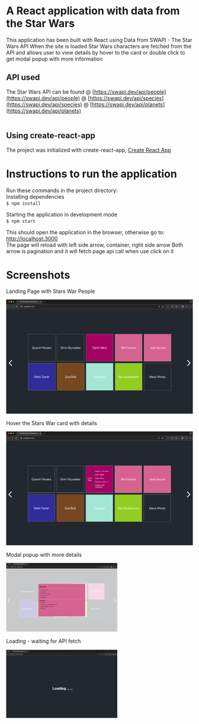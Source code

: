 # A React application with data from the Star Wars

This application has been built with React using Data from SWAPI - The Star Wars API
When the site is loaded Star Wars characters are fetched from the API and allows 
user to view details by hover to the card or double click to get modal popup with more information


## API used

The Star Wars API can be found 
@ [https://swapi.dev/api/people](https://swapi.dev/api/people)
@ [https://swapi.dev/api/species](https://swapi.dev/api/species)
@ [https://swapi.dev/api/planets](https://swapi.dev/api/planets)
<br>
<br>

## Using create-react-app

The project was initialized with create-react-app, [Create React App](https://github.com/facebook/create-react-app)

# Instructions to run the application
Run these commands in the project directory:<br>
Installing dependencies<br>
`$ npm install`

Starting the application in development mode<br>
`$ npm start`

This should open the application in the browser, otherwise go to:<br>
[http://localhost:3000](http://localhost:3000)<br>
The page will reload with left side arrow, container, right side arrow
Both arrow is pagination and it will fetch page api call when use click on it


# Screenshots

Landing Page with Stars War People

<img src="media/landing.png" width=650>

Hover the Stars War card with details

<img src="media/hoverDetails.png" width=650>

Modal popup with more details

<img src="media/modalpopup.png" width=300>

Loading - waiting for API fetch

<img src="media/Loading.png" width=300>